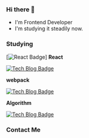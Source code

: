### Hi there 👋

* I'm Frontend Developer
* I'm studying it steadily now.
<!--
**limyeonsoo/limyeonsoo** is a ✨ _special_ ✨ repository because its `README.md` (this file) appears on your GitHub profile.

Here are some ideas to get you started:

- 🔭 I’m currently working on ...
- 🌱 I’m currently learning ...
- 👯 I’m looking to collaborate on ...
- 🤔 I’m looking for help with ...
- 💬 Ask me about ...
- 📫 How to reach me: ...
- 😄 Pronouns: ...
- ⚡ Fun fact: ...
-->


### Studying

[![React Badge](https://img.shields.io/badge/React-white?logo=React)] **React**

  [![Tech Blog Badge](http://img.shields.io/badge/-Tech%20blog-black?style=flat-square&logo=github&https://www.notion.so/React-3652f7bbf64b4116b29390649f1bcaa7/)](https://www.notion.so/React-3652f7bbf64b4116b29390649f1bcaa7)


**webpack**

  [![Tech Blog Badge](http://img.shields.io/badge/-Tech%20blog-black?style=flat-square&logo=github&link=https://www.notion.so/webpack-4072c43910364a77a741e25d08867812/)](https://www.notion.so/webpack-4072c43910364a77a741e25d08867812)


**Algorithm**

  [![Tech Blog Badge](http://img.shields.io/badge/-Tech%20blog-black?style=flat-square&logo=github&link=https://www.notion.so/Algorithm-d4022ad74b344d73b98b60be28c59faa/)](https://www.notion.so/Algorithm-d4022ad74b344d73b98b60be28c59faa)

### Contact Me


